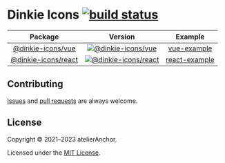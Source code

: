# Dinkie Icons [![build status](https://github.com/atelier-anchor/dinkie-icons/actions/workflows/build.yml/badge.svg)](https://github.com/atelier-anchor/dinkie-icons/actions/workflows/build.yml)

| Package | Version | Example |
|:-------:|:-------:|:-------:|
| [@dinkie-icons/vue](packages/vue) | [![@dinkie-icons/vue](https://img.shields.io/npm/v/@dinkie-icons/vue)](https://www.npmjs.com/package/@dinkie-icons/vue) | [vue-example](packages/vue-example) |
| [@dinkie-icons/react](packages/react) | [![@dinkie-icons/react](https://img.shields.io/npm/v/@dinkie-icons/react)](https://www.npmjs.com/package/@dinkie-icons/react) | [react-example](packages/react-example) |

## Contributing

[Issues](https://github.com/atelier-anchor/dinkie-icons/issues) and [pull requests](https://github.com/atelier-anchor/dinkie-icons/pulls) are always welcome.

## License

Copyright &copy; 2021&ndash;2023 atelierAnchor.

Licensed under the [MIT License](LICENSE).
